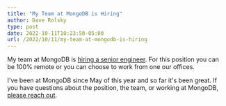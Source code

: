 ```yaml
---
title: "My Team at MongoDB is Hiring"
author: Dave Rolsky
type: post
date: 2022-10-11T10:23:50-05:00
url: /2022/10/11/my-team-at-mongodb-is-hiring
---
```


My team at MongoDB is [hiring a senior engineer](https://grnh.se/259028f41us). For this position you
can be 100% remote or you can choose to work from one our offices.

I've been at MongoDB since May of this year and so far it's been great. If you have questions about
the position, the team, or working at MongoDB, [please reach out](mailto:autarch@urth.org).
